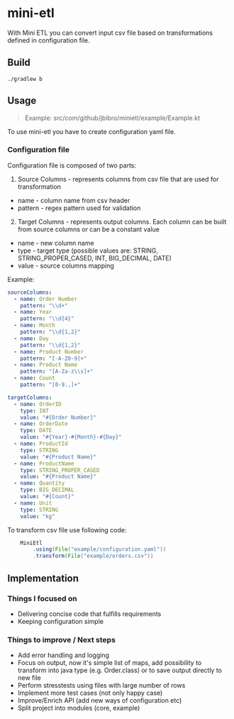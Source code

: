 # mini-etl 

With Mini ETL you can convert input csv file based on transformations defined in configuration file.

## Build
```
./gradlew b
```

## Usage
> Example: src/com/github/jbibro/minietl/example/Example.kt

To use mini-etl you have to create configuration yaml file.

### Configuration file

Configuration file is composed of two parts:
1. Source Columns - represents columns from csv file that are used for transformation
* name - column name from csv header
* pattern - regex pattern used for validation
2. Target Columns - represents output columns. Each column can be built from source columns or can be a constant value
* name - new column name
* type - target type (possible values are: STRING, STRING_PROPER_CASED, INT, BIG_DECIMAL, DATE)
* value - source columns mapping

Example:
```yaml
sourceColumns:
  - name: Order Number
    pattern: "\\d+"
  - name: Year
    pattern: "\\d{4}"
  - name: Month
    pattern: "\\d{1,2}"
  - name: Day
    pattern: "\\d{1,2}"
  - name: Product Number
    pattern: "[-A-Z0-9]+"
  - name: Product Name
    pattern: "[A-Za-z\\s]+"
  - name: Count
    pattern: "[0-9.,]+"

targetColumns:
  - name: OrderID
    type: INT
    value: "#{Order Number}"
  - name: OrderDate
    type: DATE
    value: "#{Year}-#{Month}-#{Day}"
  - name: ProductId
    type: STRING
    value: "#{Product Name}"
  - name: ProductName
    type: STRING_PROPER_CASED
    value: "#{Product Name}"
  - name: Quantity
    type: BIG_DECIMAL
    value: "#{Count}"
  - name: Unit
    type: STRING
    value: "kg"
```

To transform csv file use following code:
```java
    MiniEtl
        .using(File("example/configuration.yaml"))
        .transform(File("example/orders.csv"))
```

## Implementation

### Things I focused on
- Delivering concise code that fulfills requirements
- Keeping configuration simple

### Things to improve / Next steps
- Add error handling and logging
- Focus on output, now it's simple list of maps, add possibility to transform into java type (e.g. Order.class) or to save output directly to new file
- Perform stresstests using files with large number of rows
- Implement more test cases (not only happy case)
- Improve/Enrich API (add new ways of configuration etc)
- Split project into modules (core, example)
